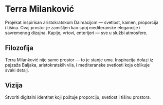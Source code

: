 # Terra Milanković

Projekat inspirisan aristokratskom Dalmacijom — svetlost, kamen, proporcija i tišina. Ovaj prostor je zamišljen kao spoj mediteranske elegancije i savremenog dizajna. Kapije, vrtovi, enterijeri — sve u službi atmosfere.

## Filozofija
Terra Milanković nije samo prostor — to je stanje uma. Inspiracija dolazi iz pejzaža Baljaka, aristokratskih vila, i mediteranske svetlosti koja oblikuje svaki detalj.

## Vizija
Stvoriti digitalni identitet koji poštuje proporciju, svetlost i tišinu prostora.
